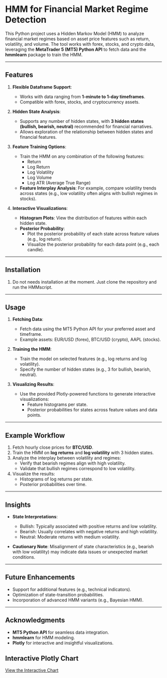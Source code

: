 # HMM for Financial Market Regime Detection

This Python project uses a Hidden Markov Model (HMM) to analyze financial market regimes based on asset price features such as return, volatility, and volume. The tool works with forex, stocks, and crypto data, leveraging the **MetaTrader 5 (MT5) Python API** to fetch data and the **hmmlearn** package to train the HMM.

---

## Features

1. **Flexible Dataframe Support**: 
   - Works with data ranging from **1-minute to 1-day timeframes**.
   - Compatible with forex, stocks, and cryptocurrency assets.

2. **Hidden State Analysis**:
   - Supports any number of hidden states, with **3 hidden states (bullish, bearish, neutral)** recommended for financial narratives.
   - Allows exploration of the relationship between hidden states and financial features.

3. **Feature Training Options**:
   - Train the HMM on any combination of the following features:
     - Return
     - Log Return
     - Log Volatility
     - Log Volume
     - Log ATR (Average True Range)
   - **Feature Interplay Analysis**: For example, compare volatility trends across states (e.g., low volatility often aligns with bullish regimes in stocks).

4. **Interactive Visualizations**:
   - **Histogram Plots**: View the distribution of features within each hidden state.
   - **Posterior Probability**: 
     - Plot the posterior probability of each state across feature values (e.g., log return).
     - Visualize the posterior probability for each data point (e.g., each candle).

---

## Installation

1. Do not needs installation at the moment. Just clone the repository and run the HMMscript.

---

## Usage

1. **Fetching Data**:
   - Fetch data using the MT5 Python API for your preferred asset and timeframe.
   - Example assets: EUR/USD (forex), BTC/USD (crypto), AAPL (stocks).

2. **Training the HMM**:
   - Train the model on selected features (e.g., log returns and log volatility).
   - Specify the number of hidden states (e.g., 3 for bullish, bearish, neutral).

3. **Visualizing Results**:
   - Use the provided Plotly-powered functions to generate interactive visualizations:
     - Feature histograms per state.
     - Posterior probabilities for states across feature values and data points.

---

## Example Workflow

1. Fetch hourly close prices for **BTC/USD**.
2. Train the HMM on **log returns** and **log volatility** with 3 hidden states.
3. Analyze the interplay between volatility and regimes:
   - Verify that bearish regimes align with high volatility.
   - Validate that bullish regimes correspond to low volatility.
4. Visualize the results:
   - Histograms of log returns per state.
   - Posterior probabilities over time.

---

## Insights

- **State Interpretations**:
  - Bullish: Typically associated with positive returns and low volatility.
  - Bearish: Usually correlates with negative returns and high volatility.
  - Neutral: Moderate returns with medium volatility.

- **Cautionary Note**: Misalignment of state characteristics (e.g., bearish with low volatility) may indicate data issues or unexpected market conditions.

---

## Future Enhancements

- Support for additional features (e.g., technical indicators).
- Optimization of state-transition probabilities.
- Incorporation of advanced HMM variants (e.g., Bayesian HMM).

---

## Acknowledgments

- **MT5 Python API** for seamless data integration.
- **hmmlearn** for HMM modeling.
- **Plotly** for interactive and insightful visualizations.

## Interactive Plotly Chart
[View the Interactive Chart](https://github.com/HamidAbbasi-R/Market-Prediction-Toolkit/blob/a10a0fbeb880cb28dfb24d7f6c70bef255027048/figure_artificial.html)